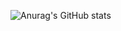 ![Anurag's GitHub stats](https://github-readme-stats.vercel.app/api?username=RayXerath&show_icons=true&theme=radical)
